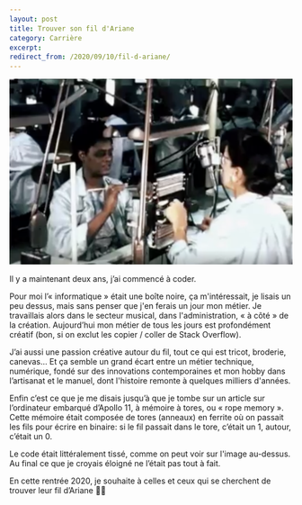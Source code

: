 ```yaml
---
layout: post
title: Trouver son fil d'Ariane
category: Carrière
excerpt:
redirect_from: /2020/09/10/fil-d-ariane/
---
```


![Des techniciennes "tissant" le code pour l'ordinateur embarqué Apollo 11](/images/blog/2020-09/apollo_11.png)

Il y a maintenant deux ans, j’ai commencé à coder. 

Pour moi l’« informatique » était une boîte noire, ça m'intéressait, je lisais un peu dessus, mais sans penser que j'en ferais un jour mon métier. Je travaillais alors dans le secteur musical, dans l'administration, « à côté » de la création. Aujourd’hui mon métier de tous les jours est profondément créatif (bon, si on exclut les copier / coller de Stack Overflow).

J’ai aussi une passion créative autour du fil, tout ce qui est tricot, broderie, canevas… Et ça semble un grand écart entre un métier technique, numérique, fondé sur des innovations contemporaines et mon hobby dans l’artisanat et le manuel, dont l'histoire remonte à quelques milliers d'années.

Enfin c’est ce que je me disais jusqu’à que je tombe sur un article sur l’ordinateur embarqué d’Apollo 11, à mémoire à tores, ou « rope memory ». Cette mémoire était composée de tores (anneaux) en ferrite où on passait les fils pour écrire en binaire: si le fil passait dans le tore, c’était un 1, autour, c’était un 0. 

Le code était littéralement tissé, comme on peut voir sur l'image au-dessus. Au final ce que je croyais éloigné ne l’était pas tout à fait.

En cette rentrée 2020, je souhaite à celles et ceux qui se cherchent de trouver leur fil d’Ariane 🚀🧵